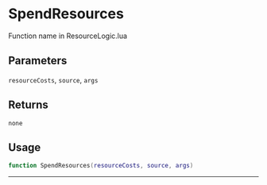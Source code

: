 # SpendResources
Function name in ResourceLogic.lua
## Parameters
`resourceCosts`, `source`, `args`
## Returns
`none`
## Usage
```lua
function SpendResources(resourceCosts, source, args)
```
---
